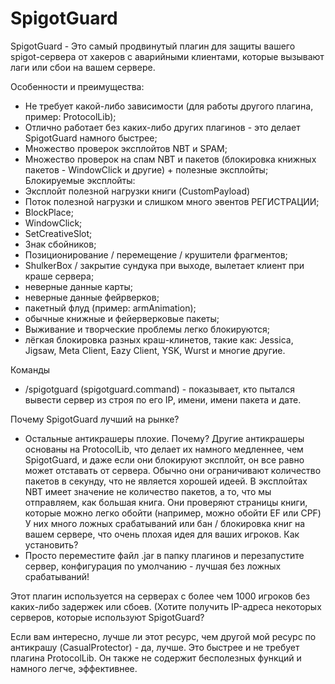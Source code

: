 # SpigotGuard
SpigotGuard - Это самый продвинутый плагин для защиты вашего spigot-сервера от хакеров с аварийными клиентами, которые вызывают лаги или сбои на вашем сервере.

Особенности и преимущества:
- Не требует какой-либо зависимости (для работы другого плагина, пример: ProtocolLib);
- Отлично работает без каких-либо других плагинов - это делает SpigotGuard намного быстрее;
- Множество проверок эксплойтов NBT и SPAM;
- Множество проверок на спам NBT и пакетов (блокировка книжных пакетов - WindowClick и другие) + полезные эксплойты;
Блокируемые эксплойты:
- Эксплойт полезной нагрузки книги (CustomPayload)
- Поток полезной нагрузки и слишком много эвентов РЕГИСТРАЦИИ;
- BlockPlace;
- WindowClick;
- SetCreativeSlot;
- Знак сбойников;
- Позиционирование / перемещение / крушители фрагментов;
- ShulkerBox / закрытие сундука при выходе, вылетает клиент при краше сервера;
- неверные данные карты;
- неверные данные фейрверков;
- пакетный флуд (пример: armAnimation);
- обычные книжные и фейерверковые пакеты;
- Выживание и творческие проблемы легко блокируются;
- лёгкая блокировка разных краш-клинетов, такие как: Jessica, Jigsaw, Meta Client, Eazy Client, YSK, Wurst и многие другие.

Команды
- /spigotguard (spigotguard.command) - показывает, кто пытался вывести сервер из строя по его IP, имени, имени пакета и дате.

Почему SpigotGuard лучший на рынке?
- Остальные антикрашеры плохие. Почему?
Другие антикрашеры основаны на ProtocolLib, что делает их намного медленнее, чем SpigotGuard, и даже если они блокируют эксплойт, он все равно может отставать от сервера.
Обычно они ограничивают количество пакетов в секунду, что не является хорошей идеей. В эксплойтах NBT имеет значение не количество пакетов, а то, что мы отправляем, как большая книга.
Они проверяют страницы книги, которые можно легко обойти (например, можно обойти EF или CPF)
У них много ложных срабатываний или бан / блокировка книг на вашем сервере, что очень плохая идея для ваших игроков.
Как установить?
- Просто переместите файл .jar в папку плагинов и перезапустите сервер, конфигурация по умолчанию - лучшая без ложных срабатываний!

Этот плагин используется на серверах с более чем 1000 игроков без каких-либо задержек или сбоев. (Хотите получить IP-адреса некоторых серверов, которые используют SpigotGuard?

Если вам интересно, лучше ли этот ресурс, чем другой мой ресурс по антикрашу (CasualProtector) - да, лучше. Это быстрее и не требует плагина ProtocolLib. Он также не содержит бесполезных функций и намного легче, эффективнее.

